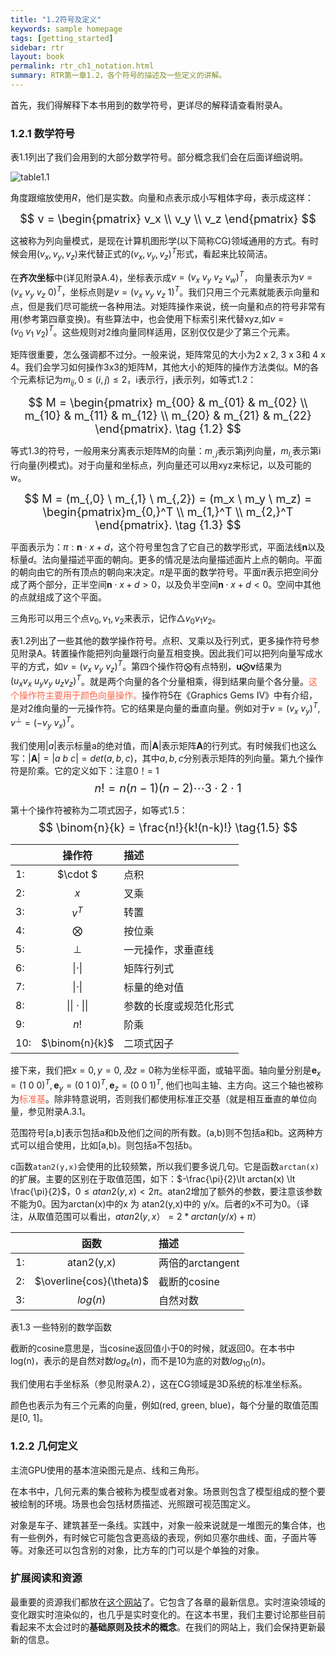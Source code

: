 ```yaml
---
title: "1.2符号及定义"
keywords: sample homepage
tags: [getting_started]
sidebar: rtr
layout: book
permalink: rtr_ch1_notation.html
summary: RTR第一章1.2，各个符号的描述及一些定义的讲解。
---
```


首先，我们得解释下本书用到的数学符号，更详尽的解释请查看附录A。

### 1.2.1 数学符号
表1.1列出了我们会用到的大部分数学符号。部分概念我们会在后面详细说明。

![table1.1](/images/RTR3.01.01t.png)

角度跟缩放使用$R$，他们是实数。向量和点表示成小写粗体字母，表示成这样：

<font size="4">$$
v = \begin{pmatrix} v_x \\ v_y \\ v_z \end{pmatrix}
$$</font>

这被称为列向量模式，是现在计算机图形学(以下简称CG)领域通用的方式。有时候会用$(v_x, v_y, v_z)$来代替正式的$(v_x, v_y, v_z)^T$形式，看起来比较简洁。

在**齐次坐标**中(详见附录A.4)，坐标表示成$v = (v_x\ v_y\ v_z\ v_w)^T$， 向量表示为$v = (v_x\ v_y\ v_z\ 0)^T$，坐标点则是$v = (v_x\ v_y\ v_z\ 1)^T$。我们只用三个元素就能表示向量和点，但是我们尽可能统一各种用法。对矩阵操作来说，统一向量和点的符号非常有用(参考第四章变换)。有些算法中，也会使用下标索引来代替xyz,如$v = (v_0\ v_1\ v_2)^T$。这些规则对2维向量同样适用，区别仅仅是少了第三个元素。


矩阵很重要，怎么强调都不过分。一般来说，矩阵常见的大小为2 x 2, 3 x 3和 4 x 4。我们会学习如何操作3x3的矩阵M，其他大小的矩阵的操作方法类似。M的各个元素标记为$m_{ij}, 0 \le (i, j) \le 2$，i表示行，j表示列，如等式1.2：

<font size="4">$$
M = \begin{pmatrix} m_{00} & m_{01} & m_{02} \\ m_{10} & m_{11} & m_{12} \\ m_{20} & m_{21} & m_{22} \end{pmatrix}.  \tag {1.2}
$$</font>

等式1.3的符号，一般用来分离表示矩阵M的向量：$m_{,j}$表示第j列向量，$m_{i,}$表示第i行向量(列模式)。对于向量和坐标点，列向量还可以用xyz来标记，以及可能的w。

<font size="4">$$
M = (m_{,0} \ m_{,1} \ m_{,2}) = (m_x \ m_y \ m_z) = \begin{pmatrix}m_{0,}^T \\ m_{1,}^T \\ m_{2,}^T \end{pmatrix}.  \tag {1.3} 
$$</font>

平面表示为：$\pi : \mathbf{n} \cdot x + d$，这个符号里包含了它自己的数学形式，平面法线$\mathbf{n}$以及标量$d$。法向量描述平面的朝向。更多的情况是法向量描述面片上点的朝向。平面的朝向由它的所有顶点的朝向来决定。$\pi$是平面的数学符号。平面$\pi$表示把空间分成了两个部分，正半空间$\mathbf{n} \cdot x + d > 0$，以及负半空间$\mathbf{n} \cdot x + d < 0$。空间中其他的点就组成了这个平面。

三角形可以用三个点$v_0,v_1,v_2$来表示，记作$\triangle v_0v_1v_2$。

表1.2列出了一些其他的数学操作符号。点积、叉乘以及行列式，更多操作符号参见附录A。转置操作能把列向量跟行向量互相变换。因此我们可以把列向量写成水平的方式，如$v = (v_x\ v_y \ v_z)^T$。第四个操作符$\bigotimes$有点特别，$\mathbf{u} \bigotimes \mathbf{v}$结果为$(u_xv_x \ u_yv_y \ u_zv_z)^T$。就是两个向量的各个分量相乘，得到结果向量个各分量。<font color="tomato">这个操作符主要用于颜色向量操作。</font>操作符5在《Graphics Gems IV》中有介绍，是对2维向量的一元操作符。它的结果是向量的垂直向量。例如对于$v = (v_x \ v_y)^T$, $v^{\bot} = (-v_y \ v_x)^T$。

我们使用$|a|$表示标量a的绝对值，而$| \mathbf{A} |$表示矩阵$\mathbf{A}$的行列式。有时候我们也这么写：$| \mathbf{A} | = |a\ b\ c| = det(a,b,c)$，其中$a,b,c$分别表示矩阵的列向量。第九个操作符是阶乘。它的定义如下：注意0！= 1
<font size="4">$$
n! = n(n-1)(n-2)\cdots 3 \cdot 2 \cdot 1 \tag{1.4}
$$</font>

第十个操作符被称为二项式因子，如等式1.5：
<font size="4">$$
\binom{n}{k} = \frac{n!}{k!(n-k)!} \tag{1.5}
$$
</font>

|  | 操作符 | 描述 |
|:---|:------------:|:----|
|1:  | $\cdot $    |点积 |
|2:  | $x$         |叉乘 |
|3:  | $v^T$       |转置 |
|4:  | $\bigotimes$|按位乘 |
|5:  | $\bot$      |一元操作，求垂直线 |
|6:  | $\| \cdot \|$ |矩阵行列式 |
|7:  | $\| \cdot \|$ |标量的绝对值 |
|8:  | $\|\| \cdot \|\|$ |参数的长度或规范化形式 |
|9:  | $n!$        |阶乘 |
|10: | $\binom{n}{k}$  |二项式因子 |


接下来，我们把$x = 0, y = 0, 及 z = 0$称为坐标平面，或轴平面。轴向量分别是$\mathbf{e}_x = (1\ 0\ 0)^T, \mathbf{e}_y = (0\ 1\ 0)^T, \mathbf{e}_z = (0\ 0\ 1)^T$, 他们也叫主轴、主方向。这三个轴也被称为<font color="tomato">标准基</font>。除非特意说明，否则我们都使用标准正交基（就是相互垂直的单位向量，参见附录A.3.1。

范围符号[a,b]表示包括a和b及他们之间的所有数。(a,b)则不包括a和b。这两种方式可以组合使用，比如[a,b)。则包括a不包括b。

c函数`atan2(y,x)`会使用的比较频繁，所以我们要多说几句。它是函数`arctan(x)`的扩展。主要的区别在于取值范围，如下：$-\frac{\pi}{2}\lt arctan(x) \lt \frac{\pi}{2}$，$0 \le atan2(y,x) \lt 2\pi$。atan2增加了额外的参数，要注意该参数不能为0。因为arctan(x)中的x 为 atan2(y,x)中的 y/x。后者的x不可为0。（译注，从取值范围可以看出，$atan2(y,x）= 2 * arctan(y/x) + \pi$）


|  | 函数 | 描述 |
|:---|:------------:|:----|
|1:  | atan2(y,x)    |两倍的arctangent |
|2:  | $\overline{cos}(\theta)$        |截断的cosine |
|3:  | $log(n)$       |自然对数 |

表1.3 一些特别的数学函数


截断的cosine意思是，当cosine返回值小于0的时候，就返回0。在本书中log(n)，表示的是自然对数$log_e(n)$，而不是10为底的对数$log_{10}(n)$。

我们使用右手坐标系（参见附录A.2），这在CG领域是3D系统的标准坐标系。

颜色也表示为有三个元素的向量，例如(red, green, blue)，每个分量的取值范围是[0, 1]。


### 1.2.2 几何定义
主流GPU使用的基本渲染图元是点、线和三角形。

在本书中，几何元素的集合被称为模型或者对象。场景则包含了模型组成的整个要被绘制的环境。场景也会包括材质描述、光照跟可视范围定义。

对象是车子、建筑甚至一条线。实践中，对象一般来说就是一堆图元的集合体，也有一些例外，有时候它可能包含更高级的表现，例如贝塞尔曲线、面，子面片等等。对象还可以包含别的对象，比方车的门可以是个单独的对象。


### 扩展阅读和资源
最重要的资源我们都放在[这个网站](http://www.realtimerendering.com)了。它包含了各章的最新信息。实时渲染领域的变化跟实时渲染似的，也几乎是实时变化的。在这本书里，我们主要讨论那些目前看起来不太会过时的**基础原则及技术的概念**。在我们的网站上，我们会保持更新最新的信息。










